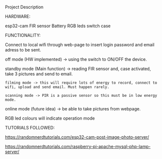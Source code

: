 Project Description

HARDWARE:

esp32-cam
FIR sensor
Battery
RGB leds
switch
case

FUNCTIONALITY:

Connect to local wifi through web-page to insert login password and email adress to be sent.

off mode (HW implemented) -> using the switch to ON/OFF the device.

standby mode (Main function) -> reading FIR sensor and, case activated, take 3 pictures and send to email.

    filming mode -> this will require lots of energy to record, connect to wifi, upload and send email. Must happen rarely.

    scanning mode -> PIR is a passive sensor so this must be in low energy mode.

online mode (future idea) -> be able to take pictures from webpage.

RGB led colours will indicate operation mode


TUTORIALS FOLLOWED:

https://randomnerdtutorials.com/esp32-cam-post-image-photo-server/

https://randomnerdtutorials.com/raspberry-pi-apache-mysql-php-lamp-server/